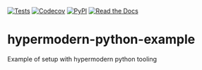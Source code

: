 [![Tests](https://github.com/paulrousset/hypermodern-python-example/workflows/Tests/badge.svg)](https://github.com/paulrousset/hypermodern-python-example/actions?workflow=Tests)
[![Codecov](https://codecov.io/gh/paulrousset/hypermodern-python-example/branch/master/graph/badge.svg)](https://codecov.io/gh/paulrousset/hypermodern-python-example)
[![PyPI](https://img.shields.io/pypi/v/hypermodern-python-example.svg)](https://pypi.org/project/hypermodern-python-example/)
[![Read the Docs](https://readthedocs.org/projects/hypermodern-python-example/badge/)](https://hypermodern-python-example.readthedocs.io/)

# hypermodern-python-example
Example of setup with hypermodern python tooling


